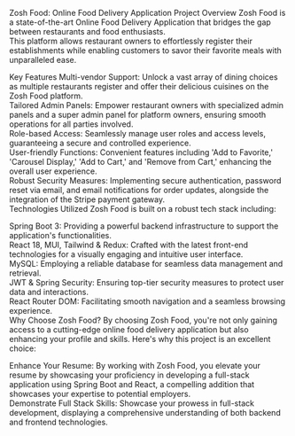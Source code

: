 Zosh Food: Online Food Delivery Application
Project Overview
Zosh Food is a state-of-the-art Online Food Delivery Application that bridges the gap between restaurants and food enthusiasts. <br>
This platform allows restaurant owners to effortlessly register their establishments while enabling customers to savor their favorite meals with unparalleled ease.

Key Features
Multi-vendor Support: Unlock a vast array of dining choices as multiple restaurants register and offer their delicious cuisines on the Zosh Food platform. <br>
Tailored Admin Panels: Empower restaurant owners with specialized admin panels and a super admin panel for platform owners, ensuring smooth operations for all parties involved. <br>
Role-based Access: Seamlessly manage user roles and access levels, guaranteeing a secure and controlled experience. <br>
User-friendly Functions: Convenient features including 'Add to Favorite,' 'Carousel Display,' 'Add to Cart,' and 'Remove from Cart,' enhancing the overall user experience. <br>
Robust Security Measures: Implementing secure authentication, password reset via email, and email notifications for order updates, alongside the integration of the Stripe payment gateway. <br>
Technologies Utilized
Zosh Food is built on a robust tech stack including:

Spring Boot 3: Providing a powerful backend infrastructure to support the application's functionalities. <br>
React 18, MUI, Tailwind & Redux: Crafted with the latest front-end technologies for a visually engaging and intuitive user interface. <br>
MySQL: Employing a reliable database for seamless data management and retrieval. <br>
JWT & Spring Security: Ensuring top-tier security measures to protect user data and interactions. <br>
React Router DOM: Facilitating smooth navigation and a seamless browsing experience. <br>
Why Choose Zosh Food?
By choosing Zosh Food, you're not only gaining access to a cutting-edge online food delivery application but also enhancing your profile and skills. Here's why this project is an excellent choice:

Enhance Your Resume: By working with Zosh Food, you elevate your resume by showcasing your proficiency in developing a full-stack application using Spring Boot and React, a compelling addition that showcases your expertise to potential employers. <br>
Demonstrate Full Stack Skills: Showcase your prowess in full-stack development, displaying a comprehensive understanding of both backend and frontend technologies. <br>
